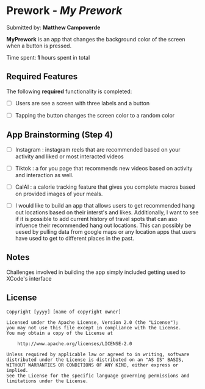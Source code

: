 # Prework - *My Prework*

Submitted by: **Matthew Campoverde**

**MyPrework** is an app that changes the background color of the screen when a button is pressed.

Time spent: **1** hours spent in total

## Required Features

The following **required** functionality is completed:

- [ ] Users are see a screen with three labels and a button
- [ ] Tapping the button changes the screen color to a random color
 

## App Brainstorming (Step 4)
- [ ] Instagram : instagram reels that are recommended based on your activity and liked or most interacted videos
- [ ] Tiktok : a for you page that recommends new videos based on activity and interaction as well.
- [ ] CalAI : a calorie tracking feature that gives you complete macros based on provided images of your meals.

- [ ] I would like to build an app that allows users to get recommended hang out locations based on their interst's and likes. Additionally, I want to see if it is possible to add current history of travel spots that can aso infuence their recommended hang out locations. This can possibly be uesed by pulling data from google maps or any location apps that users have used to get to different places in the past.

## Notes

Challenges involved in building the app simply included getting used to XCode's interface

## License

    Copyright [yyyy] [name of copyright owner]

    Licensed under the Apache License, Version 2.0 (the "License");
    you may not use this file except in compliance with the License.
    You may obtain a copy of the License at

        http://www.apache.org/licenses/LICENSE-2.0

    Unless required by applicable law or agreed to in writing, software
    distributed under the License is distributed on an "AS IS" BASIS,
    WITHOUT WARRANTIES OR CONDITIONS OF ANY KIND, either express or implied.
    See the License for the specific language governing permissions and
    limitations under the License.
